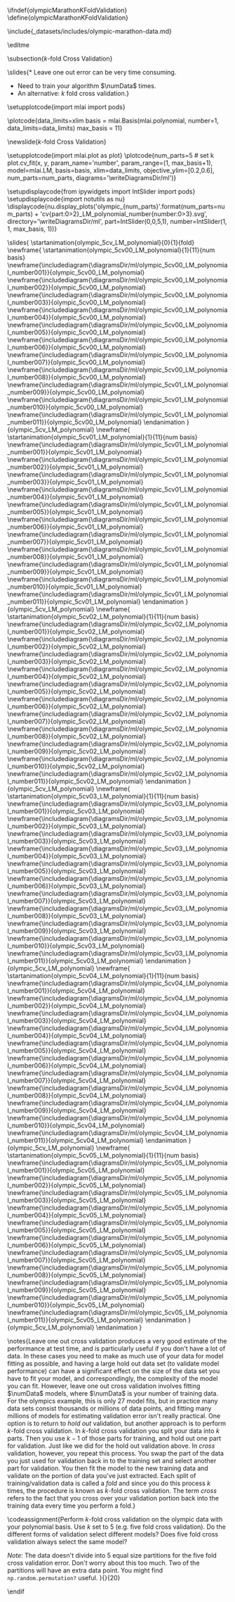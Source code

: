 \ifndef{olympicMarathonKFoldValidation}
\define{olympicMarathonKFoldValidation}

\include{_datasets/includes/olympic-marathon-data.md}

\editme

\subsection{$k$-fold Cross Validation}

\slides{* Leave one out error can be very time consuming.
* Need to train your algorithm $\numData$ times.
* An alternative: $k$ fold cross validation.}

\setupplotcode{import mlai
import pods}

\plotcode{data_limits=xlim
basis = mlai.Basis(mlai.polynomial, number=1, data_limits=data_limits)
max_basis = 11}

\newslide{$k$-fold Cross Validation}

\setupplotcode{import mlai.plot as plot}
\plotcode{num_parts=5 # set k
plot.cv_fit(x, y, param_name='number', 
            param_range=(1, max_basis+1),
            model=mlai.LM, 
            basis=basis, 
            xlim=data_limits, 
            objective_ylim=[0.2,0.6], 
            num_parts=num_parts,
            diagrams='\writeDiagramsDir/ml')}

\setupdisplaycode{from ipywidgets import IntSlider
import pods}
\setupdisplaycode{import notutils as nu}
\displaycode{nu.display_plots('olympic_{num_parts}'.format(num_parts=num_parts) + 'cv{part:0>2}_LM_polynomial_number{number:0>3}.svg', 
                            directory='\writeDiagramsDir/ml', 
                            part=IntSlider(0,0,5,1),
                            number=IntSlider(1, 1, max_basis, 1))}

\slides{
\startanimation{olympic_5cv_LM_polynomial}{0}{1}{fold}
\newframe{
  \startanimation{olympic_5cv00_LM_polynomial}{1}{11}{num basis}
  \newframe{\includediagram{\diagramsDir/ml/olympic_5cv00_LM_polynomial_number001}}{olympic_5cv00_LM_polynomial}
  \newframe{\includediagram{\diagramsDir/ml/olympic_5cv00_LM_polynomial_number002}}{olympic_5cv00_LM_polynomial}
  \newframe{\includediagram{\diagramsDir/ml/olympic_5cv00_LM_polynomial_number003}}{olympic_5cv00_LM_polynomial}
  \newframe{\includediagram{\diagramsDir/ml/olympic_5cv00_LM_polynomial_number004}}{olympic_5cv00_LM_polynomial}
  \newframe{\includediagram{\diagramsDir/ml/olympic_5cv00_LM_polynomial_number005}}{olympic_5cv00_LM_polynomial}
  \newframe{\includediagram{\diagramsDir/ml/olympic_5cv00_LM_polynomial_number006}}{olympic_5cv00_LM_polynomial}
  \newframe{\includediagram{\diagramsDir/ml/olympic_5cv00_LM_polynomial_number007}}{olympic_5cv00_LM_polynomial}
  \newframe{\includediagram{\diagramsDir/ml/olympic_5cv00_LM_polynomial_number008}}{olympic_5cv00_LM_polynomial}
  \newframe{\includediagram{\diagramsDir/ml/olympic_5cv01_LM_polynomial_number009}}{olympic_5cv00_LM_polynomial}
  \newframe{\includediagram{\diagramsDir/ml/olympic_5cv01_LM_polynomial_number010}}{olympic_5cv00_LM_polynomial}
  \newframe{\includediagram{\diagramsDir/ml/olympic_5cv01_LM_polynomial_number011}}{olympic_5cv00_LM_polynomial}
  \endanimation
}{olympic_5cv_LM_polynomial}
\newframe{
  \startanimation{olympic_5cv01_LM_polynomial}{1}{11}{num basis}
  \newframe{\includediagram{\diagramsDir/ml/olympic_5cv01_LM_polynomial_number001}}{olympic_5cv01_LM_polynomial}
  \newframe{\includediagram{\diagramsDir/ml/olympic_5cv01_LM_polynomial_number002}}{olympic_5cv01_LM_polynomial}
  \newframe{\includediagram{\diagramsDir/ml/olympic_5cv01_LM_polynomial_number003}}{olympic_5cv01_LM_polynomial}
  \newframe{\includediagram{\diagramsDir/ml/olympic_5cv01_LM_polynomial_number004}}{olympic_5cv01_LM_polynomial}
  \newframe{\includediagram{\diagramsDir/ml/olympic_5cv01_LM_polynomial_number005}}{olympic_5cv01_LM_polynomial}
  \newframe{\includediagram{\diagramsDir/ml/olympic_5cv01_LM_polynomial_number006}}{olympic_5cv01_LM_polynomial}
  \newframe{\includediagram{\diagramsDir/ml/olympic_5cv01_LM_polynomial_number007}}{olympic_5cv01_LM_polynomial}
  \newframe{\includediagram{\diagramsDir/ml/olympic_5cv01_LM_polynomial_number008}}{olympic_5cv01_LM_polynomial}
  \newframe{\includediagram{\diagramsDir/ml/olympic_5cv01_LM_polynomial_number009}}{olympic_5cv01_LM_polynomial}
  \newframe{\includediagram{\diagramsDir/ml/olympic_5cv01_LM_polynomial_number010}}{olympic_5cv01_LM_polynomial}
  \newframe{\includediagram{\diagramsDir/ml/olympic_5cv01_LM_polynomial_number011}}{olympic_5cv01_LM_polynomial}
  \endanimation
}{olympic_5cv_LM_polynomial}
\newframe{
  \startanimation{olympic_5cv02_LM_polynomial}{1}{11}{num basis}
  \newframe{\includediagram{\diagramsDir/ml/olympic_5cv02_LM_polynomial_number001}}{olympic_5cv02_LM_polynomial}
  \newframe{\includediagram{\diagramsDir/ml/olympic_5cv02_LM_polynomial_number002}}{olympic_5cv02_LM_polynomial}
  \newframe{\includediagram{\diagramsDir/ml/olympic_5cv02_LM_polynomial_number003}}{olympic_5cv02_LM_polynomial}
  \newframe{\includediagram{\diagramsDir/ml/olympic_5cv02_LM_polynomial_number004}}{olympic_5cv02_LM_polynomial}
  \newframe{\includediagram{\diagramsDir/ml/olympic_5cv02_LM_polynomial_number005}}{olympic_5cv02_LM_polynomial}
  \newframe{\includediagram{\diagramsDir/ml/olympic_5cv02_LM_polynomial_number006}}{olympic_5cv02_LM_polynomial}
  \newframe{\includediagram{\diagramsDir/ml/olympic_5cv02_LM_polynomial_number007}}{olympic_5cv02_LM_polynomial}
  \newframe{\includediagram{\diagramsDir/ml/olympic_5cv02_LM_polynomial_number008}}{olympic_5cv02_LM_polynomial}
  \newframe{\includediagram{\diagramsDir/ml/olympic_5cv02_LM_polynomial_number009}}{olympic_5cv02_LM_polynomial}
  \newframe{\includediagram{\diagramsDir/ml/olympic_5cv02_LM_polynomial_number010}}{olympic_5cv02_LM_polynomial}
  \newframe{\includediagram{\diagramsDir/ml/olympic_5cv02_LM_polynomial_number011}}{olympic_5cv02_LM_polynomial}
  \endanimation
}{olympic_5cv_LM_polynomial}
\newframe{
  \startanimation{olympic_5cv03_LM_polynomial}{1}{11}{num basis}
  \newframe{\includediagram{\diagramsDir/ml/olympic_5cv03_LM_polynomial_number001}}{olympic_5cv03_LM_polynomial}
  \newframe{\includediagram{\diagramsDir/ml/olympic_5cv03_LM_polynomial_number002}}{olympic_5cv03_LM_polynomial}
  \newframe{\includediagram{\diagramsDir/ml/olympic_5cv03_LM_polynomial_number003}}{olympic_5cv03_LM_polynomial}
  \newframe{\includediagram{\diagramsDir/ml/olympic_5cv03_LM_polynomial_number004}}{olympic_5cv03_LM_polynomial}
  \newframe{\includediagram{\diagramsDir/ml/olympic_5cv03_LM_polynomial_number005}}{olympic_5cv03_LM_polynomial}
  \newframe{\includediagram{\diagramsDir/ml/olympic_5cv03_LM_polynomial_number006}}{olympic_5cv03_LM_polynomial}
  \newframe{\includediagram{\diagramsDir/ml/olympic_5cv03_LM_polynomial_number007}}{olympic_5cv03_LM_polynomial}
  \newframe{\includediagram{\diagramsDir/ml/olympic_5cv03_LM_polynomial_number008}}{olympic_5cv03_LM_polynomial}
  \newframe{\includediagram{\diagramsDir/ml/olympic_5cv03_LM_polynomial_number009}}{olympic_5cv03_LM_polynomial}
  \newframe{\includediagram{\diagramsDir/ml/olympic_5cv03_LM_polynomial_number010}}{olympic_5cv03_LM_polynomial}
  \newframe{\includediagram{\diagramsDir/ml/olympic_5cv03_LM_polynomial_number011}}{olympic_5cv03_LM_polynomial}
  \endanimation
}{olympic_5cv_LM_polynomial}
\newframe{
  \startanimation{olympic_5cv04_LM_polynomial}{1}{11}{num basis}
  \newframe{\includediagram{\diagramsDir/ml/olympic_5cv04_LM_polynomial_number001}}{olympic_5cv04_LM_polynomial}
  \newframe{\includediagram{\diagramsDir/ml/olympic_5cv04_LM_polynomial_number002}}{olympic_5cv04_LM_polynomial}
  \newframe{\includediagram{\diagramsDir/ml/olympic_5cv04_LM_polynomial_number003}}{olympic_5cv04_LM_polynomial}
  \newframe{\includediagram{\diagramsDir/ml/olympic_5cv04_LM_polynomial_number004}}{olympic_5cv04_LM_polynomial}
  \newframe{\includediagram{\diagramsDir/ml/olympic_5cv04_LM_polynomial_number005}}{olympic_5cv04_LM_polynomial}
  \newframe{\includediagram{\diagramsDir/ml/olympic_5cv04_LM_polynomial_number006}}{olympic_5cv04_LM_polynomial}
  \newframe{\includediagram{\diagramsDir/ml/olympic_5cv04_LM_polynomial_number007}}{olympic_5cv04_LM_polynomial}
  \newframe{\includediagram{\diagramsDir/ml/olympic_5cv04_LM_polynomial_number008}}{olympic_5cv04_LM_polynomial}
  \newframe{\includediagram{\diagramsDir/ml/olympic_5cv04_LM_polynomial_number009}}{olympic_5cv04_LM_polynomial}
  \newframe{\includediagram{\diagramsDir/ml/olympic_5cv04_LM_polynomial_number010}}{olympic_5cv04_LM_polynomial}
  \newframe{\includediagram{\diagramsDir/ml/olympic_5cv04_LM_polynomial_number011}}{olympic_5cv04_LM_polynomial}
  \endanimation
}{olympic_5cv_LM_polynomial}
\newframe{
  \startanimation{olympic_5cv05_LM_polynomial}{1}{11}{num basis}
  \newframe{\includediagram{\diagramsDir/ml/olympic_5cv05_LM_polynomial_number001}}{olympic_5cv05_LM_polynomial}
  \newframe{\includediagram{\diagramsDir/ml/olympic_5cv05_LM_polynomial_number002}}{olympic_5cv05_LM_polynomial}
  \newframe{\includediagram{\diagramsDir/ml/olympic_5cv05_LM_polynomial_number003}}{olympic_5cv05_LM_polynomial}
  \newframe{\includediagram{\diagramsDir/ml/olympic_5cv05_LM_polynomial_number004}}{olympic_5cv05_LM_polynomial}
  \newframe{\includediagram{\diagramsDir/ml/olympic_5cv05_LM_polynomial_number005}}{olympic_5cv05_LM_polynomial}
  \newframe{\includediagram{\diagramsDir/ml/olympic_5cv05_LM_polynomial_number006}}{olympic_5cv05_LM_polynomial}
  \newframe{\includediagram{\diagramsDir/ml/olympic_5cv05_LM_polynomial_number007}}{olympic_5cv05_LM_polynomial}
  \newframe{\includediagram{\diagramsDir/ml/olympic_5cv05_LM_polynomial_number008}}{olympic_5cv05_LM_polynomial}
  \newframe{\includediagram{\diagramsDir/ml/olympic_5cv05_LM_polynomial_number009}}{olympic_5cv05_LM_polynomial}
  \newframe{\includediagram{\diagramsDir/ml/olympic_5cv05_LM_polynomial_number010}}{olympic_5cv05_LM_polynomial}
  \newframe{\includediagram{\diagramsDir/ml/olympic_5cv05_LM_polynomial_number011}}{olympic_5cv05_LM_polynomial}
  \endanimation
}{olympic_5cv_LM_polynomial}
\endanimation
}

\notes{Leave one out cross validation produces a very good estimate of the performance at test time, and is particularly useful if you don't have a lot of data. In these cases you need to make as much use of your data for model fitting as possible, and having a large hold out data set (to validate model performance) can have a significant effect on the size of the data set you have to fit your model, and correspondingly, the complexity of the model you can fit. However, leave one out cross validation involves fitting $\numData$ models, where $\numData$ is your number of training data. For the olympics example, this is only 27 model fits, but in practice many data sets consist thousands or millions of data points, and fitting many millions of models for estimating validation error isn't really practical. One option is to return to *hold out* validation, but another approach is to perform $k$-fold cross validation. In $k$-fold cross validation you split your data into $k$ parts. Then you use $k-1$ of those parts for training, and hold out one part for validation. Just like we did for the hold out validation above. In *cross* validation, however, you repeat this process. You swap the part of the data you just used for validation back in to the training set and select another part for validation. You then fit the model to the new training data and validate on the portion of data you've just extracted. Each split of training/validation data is called a *fold* and since you do this process $k$ times, the procedure is known as $k$-fold cross validation. The term *cross* refers to the fact that you cross over your validation portion back into the training data every time you perform a fold.}

\codeassignment{Perform $k$-fold cross validation on the olympic data
with your polynomial basis. Use $k$ set to 5 (e.g. five fold cross validation).
Do the different forms of validation select different models? Does five fold
cross validation always select the same model?

*Note*: The data doesn't divide into 5 equal size partitions for the five fold
cross validation error. Don't worry about this too much. Two of the partitions
will have an extra data point. You might find `np.random.permutation?` useful.
}{}{20}

\endif
